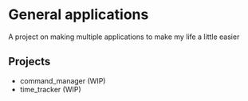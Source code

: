# General applications

A project on making multiple applications to make my life a little easier

## Projects

- command_manager (WIP)
- time_tracker (WIP)